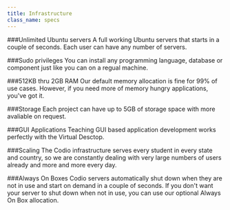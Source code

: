 ```yaml
---
title: Infrastructure
class_name: specs
---
```

###Unlimited Ubuntu servers
A full working Ubuntu servers that starts in a couple of seconds. Each user can have any number of servers.

###Sudo privileges
You can install any programming language, database or component just like you can on a regual machine.

###512KB thru 2GB RAM
Our default memory allocation is fine for 99% of use cases. However, if you need more of memory hungry applications, you've got it.

###Storage
Each project can have up to 5GB of storage space with more avaliable on request.

###GUI Applications
Teaching GUI based application development works perfectly with the Virtual Desctop.

###Scaling
The Codio infrastructure serves every student in every state and country, so we are constantly dealing with very large numbers of users already and more and more every day.

###Always On Boxes
Codio servers automatically shut down when they are not in use and start on demand in a couple of seconds. If you don't want your server to shut down when not in use, you can use our optional Always On Box allocation.
